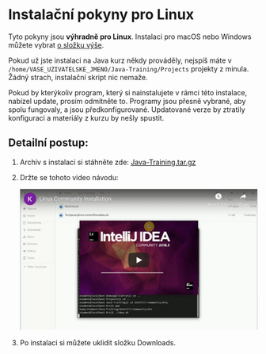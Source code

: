 Instalační pokyny pro Linux
===========================

Tyto pokyny jsou **výhradně pro Linux**.
Instalaci pro macOS nebo Windows můžete vybrat [o složku výše](../).

Pokud už jste instalaci na Java kurz někdy prováděly,
nejspíš máte v `/home/VASE_UZIVATELSKE_JMENO/Java-Training/Projects`
projekty z minula. Žádný strach, instalační skript nic nemaže.

Pokud by kterýkoliv program,
který si nainstalujete v rámci této instalace,
nabízel update, prosím odmítněte to.
Programy jsou přesně vybrané, aby spolu fungovaly, a jsou předkonfigurované.
Updatované verze by ztratily konfiguraci a materiály z kurzu by nešly spustit.


<a id="detailni">Detailní postup:</a>
-------------------------------------

1. Archív s instalací si stáhněte zde: [Java-Training.tar.gz](https://github.com/czechitas/java-install/releases/download/2021-jaro/community/linux/Java-Training.zip)

2. Držte se tohoto video návodu:

    <a href="https://www.youtube.com/watch?v=EC1er92kzec">
        <img src="img/video-screenshot.jpg"/>
    </a>


3. Po instalaci si můžete uklidit složku Downloads.
